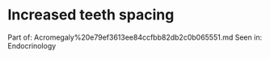 # Increased teeth spacing

Part of: Acromegaly%20e79ef3613ee84ccfbb82db2c0b065551.md
Seen in: Endocrinology
